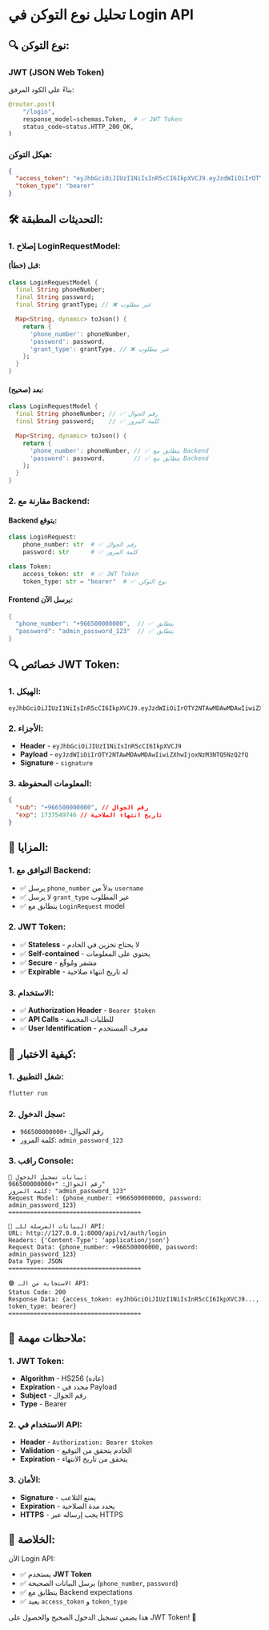 # تحليل نوع التوكن في Login API

## 🔍 **نوع التوكن:**

### **JWT (JSON Web Token)**

بناءً على الكود المرفق:

```python
@router.post(
    "/login",
    response_model=schemas.Token,  # ✅ JWT Token
    status_code=status.HTTP_200_OK,
)
```

### **هيكل التوكن:**

```json
{
  "access_token": "eyJhbGciOiJIUzI1NiIsInR5cCI6IkpXVCJ9.eyJzdWIiOiIrOTY2NTAwMDAwMDAwIiwiZXhwIjoxNzM3NTQ5NzQ2fQ.signature",
  "token_type": "bearer"
}
```

## 🛠️ **التحديثات المطبقة:**

### 1. **إصلاح LoginRequestModel:**

#### **قبل (خطأ):**

```dart
class LoginRequestModel {
  final String phoneNumber;
  final String password;
  final String grantType; // ❌ غير مطلوب

  Map<String, dynamic> toJson() {
    return {
      'phone_number': phoneNumber,
      'password': password,
      'grant_type': grantType, // ❌ غير مطلوب
    };
  }
}
```

#### **بعد (صحيح):**

```dart
class LoginRequestModel {
  final String phoneNumber; // ✅ رقم الجوال
  final String password;    // ✅ كلمة المرور

  Map<String, dynamic> toJson() {
    return {
      'phone_number': phoneNumber, // ✅ يتطابق مع Backend
      'password': password,        // ✅ يتطابق مع Backend
    };
  }
}
```

### 2. **مقارنة مع Backend:**

#### **Backend يتوقع:**

```python
class LoginRequest:
    phone_number: str  # ✅ رقم الجوال
    password: str      # ✅ كلمة المرور

class Token:
    access_token: str  # ✅ JWT Token
    token_type: str = "bearer"  # ✅ نوع التوكن
```

#### **Frontend يرسل الآن:**

```dart
{
  "phone_number": "+966500000000",  // ✅ يتطابق
  "password": "admin_password_123"  // ✅ يتطابق
}
```

## 🔍 **خصائص JWT Token:**

### 1. **الهيكل:**

```
eyJhbGciOiJIUzI1NiIsInR5cCI6IkpXVCJ9.eyJzdWIiOiIrOTY2NTAwMDAwMDAwIiwiZXhwIjoxNzM3NTQ5NzQ2fQ.signature
```

### 2. **الأجزاء:**

- **Header** - `eyJhbGciOiJIUzI1NiIsInR5cCI6IkpXVCJ9`
- **Payload** - `eyJzdWIiOiIrOTY2NTAwMDAwMDAwIiwiZXhwIjoxNzM3NTQ5NzQ2fQ`
- **Signature** - `signature`

### 3. **المعلومات المحفوظة:**

```json
{
  "sub": "+966500000000", // رقم الجوال
  "exp": 1737549746 // تاريخ انتهاء الصلاحية
}
```

## 🎯 **المزايا:**

### 1. **التوافق مع Backend:**

- ✅ يرسل `phone_number` بدلاً من `username`
- ✅ لا يرسل `grant_type` غير المطلوب
- ✅ يتطابق مع `LoginRequest` model

### 2. **JWT Token:**

- ✅ **Stateless** - لا يحتاج تخزين في الخادم
- ✅ **Self-contained** - يحتوي على المعلومات
- ✅ **Secure** - مشفر ومُوقّع
- ✅ **Expirable** - له تاريخ انتهاء صلاحية

### 3. **الاستخدام:**

- ✅ **Authorization Header** - `Bearer $token`
- ✅ **API Calls** - للطلبات المحمية
- ✅ **User Identification** - معرف المستخدم

## 🚀 **كيفية الاختبار:**

### 1. **شغل التطبيق:**

```bash
flutter run
```

### 2. **سجل الدخول:**

- رقم الجوال: `+966500000000`
- كلمة المرور: `admin_password_123`

### 3. **راقب Console:**

```
📱 بيانات تسجيل الدخول:
رقم الجوال: "+966500000000"
كلمة المرور: "admin_password_123"
Request Model: {phone_number: +966500000000, password: admin_password_123}
=====================================

🔵 البيانات المرسلة للـ API:
URL: http://127.0.0.1:8000/api/v1/auth/login
Headers: {'Content-Type': 'application/json'}
Request Data: {phone_number: +966500000000, password: admin_password_123}
Data Type: JSON
=====================================

🟢 الاستجابة من الـ API:
Status Code: 200
Response Data: {access_token: eyJhbGciOiJIUzI1NiIsInR5cCI6IkpXVCJ9..., token_type: bearer}
=====================================
```

## 🔧 **ملاحظات مهمة:**

### 1. **JWT Token:**

- **Algorithm** - HS256 (عادة)
- **Expiration** - محدد في Payload
- **Subject** - رقم الجوال
- **Type** - Bearer

### 2. **الاستخدام في API:**

- **Header** - `Authorization: Bearer $token`
- **Validation** - الخادم يتحقق من التوقيع
- **Expiration** - يتحقق من تاريخ الانتهاء

### 3. **الأمان:**

- **Signature** - يمنع التلاعب
- **Expiration** - يحدد مدة الصلاحية
- **HTTPS** - يجب إرساله عبر HTTPS

## 🎉 **الخلاصة:**

الآن Login API:

- ✅ يستخدم **JWT Token**
- ✅ يرسل البيانات الصحيحة (`phone_number`, `password`)
- ✅ يتطابق مع Backend expectations
- ✅ يعيد `access_token` و `token_type`

هذا يضمن تسجيل الدخول الصحيح والحصول على JWT Token! 🚀
